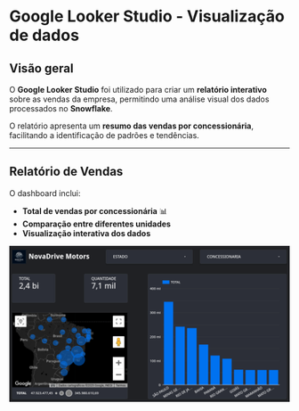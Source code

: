 # Google Looker Studio - Visualização de dados

## Visão geral
O **Google Looker Studio** foi utilizado para criar um **relatório interativo** sobre as vendas da empresa, permitindo uma análise visual dos dados processados no **Snowflake**.

O relatório apresenta um **resumo das vendas por concessionária**, facilitando a identificação de padrões e tendências.

---

## Relatório de Vendas
O dashboard inclui:
- **Total de vendas por concessionária** 📊
- **Comparação entre diferentes unidades**
- **Visualização interativa dos dados**

![Relatório no Looker Studio](../assets/images/looker-studio.png)